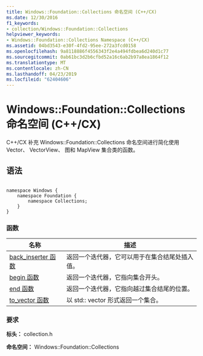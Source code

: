```yaml
---
title: Windows::Foundation::Collections 命名空间 (C++/CX)
ms.date: 12/30/2016
f1_keywords:
- collection/Windows::Foundation::Collections
helpviewer_keywords:
- Windows::Foundation::Collections Namespace (C++/CX)
ms.assetid: 04bd3543-e30f-4fd2-95ee-272a3fcd0158
ms.openlocfilehash: 9a8118886f4556343f2e4a494fdbea6d240d1c77
ms.sourcegitcommit: 0ab61bc3d2b6cfbd52a16c6ab2b97a8ea1864f12
ms.translationtype: MT
ms.contentlocale: zh-CN
ms.lasthandoff: 04/23/2019
ms.locfileid: "62404606"
---
```

# <a name="windowsfoundationcollections-namespace-ccx"></a>Windows::Foundation::Collections 命名空间 (C++/CX)

C++/CX 补充 Windows::Foundation::Collections 命名空间进行简化使用 Vector、 VectorView、 图和 MapView 集合类的函数。

## <a name="syntax"></a>语法

```

namespace Windows {
    namespace Foundation {
        namespace Collections;
    }
}
```

### <a name="functions"></a>函数

|名称|描述|
|----------|-----------------|
|[back_inserter 函数](../cppcx/back-inserter-function.md)|返回一个迭代器，它可以用于在集合结尾处插入值。|
|[begin 函数](../cppcx/begin-function.md)|返回一个迭代器，它指向集合开头。|
|[end 函数](../cppcx/end-function.md)|返回一个迭代器，它指向越过集合结尾的位置。|
|[to_vector 函数](../cppcx/to-vector-function.md)|以 std:: vector 形式返回一个集合。|

### <a name="requirements"></a>要求

**标头：** collection.h

**命名空间：** Windows::Foundation::Collections
